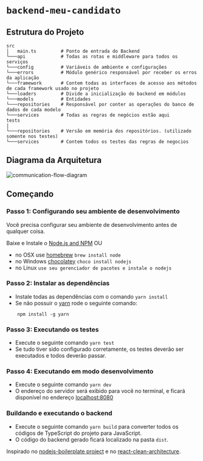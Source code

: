 # `backend-meu-candidato`

## Estrutura do Projeto 

```
src
│   main.ts         # Ponto de entrada do Backend
└───api             # Todas as rotas e middleware para todos os serviços
└───config          # Variáveis de ambiente e configurações
└───errors          # Módulo genérico responsável por receber os erros da aplicação
└───framework       # Contem todas as interfaces de acesso aos métodos de cada framework usado no projeto
└───loaders         # Divide a inicialização do backend em módulos
└───models          # Entidades
└───repositories    # Responsável por conter as operações do banco de dados de cada modelo
└───services        # Todas as regras de negócios estão aqui
tests
|
└───repositories    # Versão em memória dos repositórios. (utilizado somente nos testes)
└───services        # Contem todos os testes das regras de negocios

```

## Diagrama da Arquitetura

![communication-flow-diagram](https://github.com/Kyhaiu/meu-candidato/tree/master/backend/docs/images/Diagrama.png)


## Começando

### Passo 1: Configurando seu ambiente de desenvolvimento


Você precisa configurar seu ambiente de desenvolvimento antes de qualquer coisa.

Baixe e Instale o [Node.js and NPM](https://nodejs.org/en/download/) OU

- no OSX use [homebrew](http://brew.sh) `brew install node`
- no Windows [chocolatey](https://chocolatey.org/) `choco install nodejs`
- no Linux `use seu gerenciador de pacotes e instale o nodejs`

### Passo 2: Instalar as dependências


- Instale todas as dependências com o comando `yarn install`
- Se não possuir o [yarn](https://yarnpkg.com/) rode o seguinte comando:
```
    npm install -g yarn
```

### Passo 3: Executando os testes


- Execute o seguinte comando `yarn test`
- Se tudo tiver sido configurado corretamente, os testes deverão ser executados e todos deverão passar.


### Passo 4: Executando em modo desenvolvimento
 
- Execute o seguinte comando `yarn dev`
- O endereço do servidor será exibido para você no terminal, e ficará disponível no endereço [localhost:8080](http://localhost:8080)

### Buildando e executando o backend

- Execute o seguinte comando `yarn build` para converter todos os códigos de TypeScript do projeto para JavaScript.
- O código do backend gerado ficará localizado na pasta `dist`.

Inspirado no [nodejs-boilerplate project](https://github.com/satishbabariya/nodejs-boilerplate) e no [react-clean-architecture](https://github.com/eduardomoroni/react-clean-architecture).
